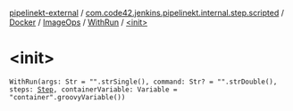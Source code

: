 [pipelinekt-external](../../../../index.md) / [com.code42.jenkins.pipelinekt.internal.step.scripted](../../../index.md) / [Docker](../../index.md) / [ImageOps](../index.md) / [WithRun](index.md) / [&lt;init&gt;](./-init-.md)

# &lt;init&gt;

`WithRun(args: Str = "".strSingle(), command: Str? = "".strDouble(), steps: `[`Step`](../../../../com.code42.jenkins.pipelinekt.core.step/-step/index.md)`, containerVariable: Variable = "container".groovyVariable())`